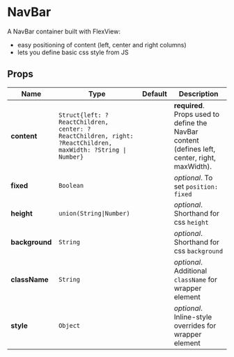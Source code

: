 # NavBar

A NavBar container built with FlexView:
- easy positioning of content (left, center and right columns)
- lets you define basic css style from JS

## Props
|Name|Type|Default|Description|
|----|----|-------|-----------|
| **content** | <code>Struct{left: ?ReactChildren, center: ?ReactChildren, right: ?ReactChildren, maxWidth: ?String &#124; Number}</code> |  | **required**. Props used to define the NavBar content (defines left, center, right, maxWidth). |
| **fixed** | <code>Boolean</code> |  | *optional*. To set `position: fixed` |
| **height** | <code>union(String&#124;Number)</code> |  | *optional*. Shorthand for css `height` |
| **background** | <code>String</code> |  | *optional*. Shorthand for css `background` |
| **className** | <code>String</code> |  | *optional*. Additional `className` for wrapper element |
| **style** | <code>Object</code> |  | *optional*. Inline-style overrides for wrapper element |